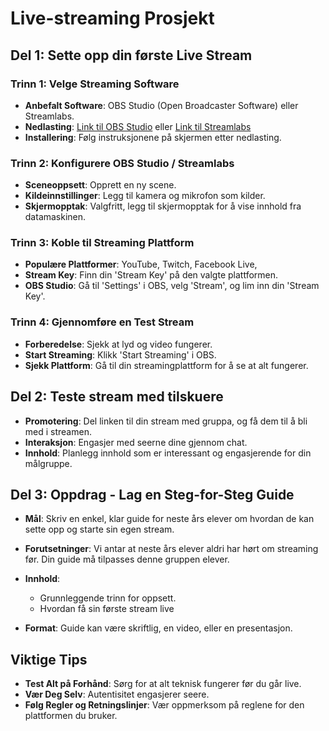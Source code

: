 # Live-streaming Prosjekt

## Del 1: Sette opp din første Live Stream

### Trinn 1: Velge Streaming Software
- **Anbefalt Software**: OBS Studio (Open Broadcaster Software) eller Streamlabs.
- **Nedlasting**: [Link til OBS Studio](https://obsproject.com/) eller [Link til Streamlabs](https://streamlabs.com/)
- **Installering**: Følg instruksjonene på skjermen etter nedlasting.

### Trinn 2: Konfigurere OBS Studio / Streamlabs
- **Sceneoppsett**: Opprett en ny scene.
- **Kildeinnstillinger**: Legg til kamera og mikrofon som kilder.
- **Skjermopptak**: Valgfritt, legg til skjermopptak for å vise innhold fra datamaskinen.

### Trinn 3: Koble til Streaming Plattform
- **Populære Plattformer**: YouTube, Twitch, Facebook Live, 
- **Stream Key**: Finn din 'Stream Key' på den valgte plattformen.
- **OBS Studio**: Gå til 'Settings' i OBS, velg 'Stream', og lim inn din 'Stream Key'.

### Trinn 4: Gjennomføre en Test Stream
- **Forberedelse**: Sjekk at lyd og video fungerer.
- **Start Streaming**: Klikk 'Start Streaming' i OBS.
- **Sjekk Plattform**: Gå til din streamingplattform for å se at alt fungerer.

## Del 2: Teste stream med tilskuere
- **Promotering**: Del linken til din stream med gruppa, og få dem til å bli med i streamen.
- **Interaksjon**: Engasjer med seerne dine gjennom chat.
- **Innhold**: Planlegg innhold som er interessant og engasjerende for din målgruppe.

## Del 3: Oppdrag - Lag en Steg-for-Steg Guide
- **Mål**: Skriv en enkel, klar guide for neste års elever om hvordan de kan sette opp og starte sin egen stream.
- **Forutsetninger**: Vi antar at neste års elever aldri har hørt om streaming før. Din guide må tilpasses denne gruppen elever.
- **Innhold**:
  - Grunnleggende trinn for oppsett.
  - Hvordan få sin første stream live

- **Format**: Guide kan være skriftlig, en video, eller en presentasjon.

## Viktige Tips
- **Test Alt på Forhånd**: Sørg for at alt teknisk fungerer før du går live.
- **Vær Deg Selv**: Autentisitet engasjerer seere.
- **Følg Regler og Retningslinjer**: Vær oppmerksom på reglene for den plattformen du bruker.
